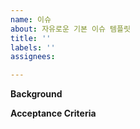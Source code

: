 ```yaml
---
name: 이슈
about: 자유로운 기본 이슈 템플릿
title: ''
labels: ''
assignees: 

---
```


**Background**

**Acceptance Criteria**
